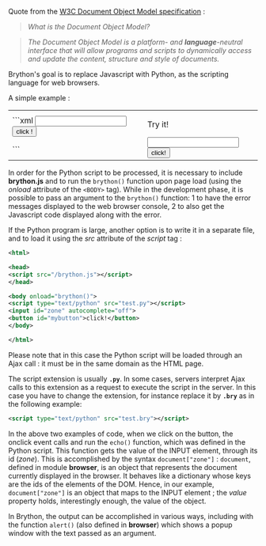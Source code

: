 Quote from the [W3C Document Object Model specification](http://www.w3.org/DOM/) :

> _What is the Document Object Model?_

> _The Document Object Model is a platform- and __language__-neutral interface_
> _that will allow programs and scripts to dynamically access and update the_
> _content, structure and style of documents._

Brython's goal is to replace Javascript with Python, as the scripting language for web browsers.

A simple example :

<table>
<tr>
<td>
```xml
<html>
<head>
<script src="/brython.js"></script>
</head>
<body onload="brython()">
<script type="text/python">
from browser import document, alert

# bind event 'click' on button to function echo

def echo(ev):
    alert(document["zone"].value)

document["mybutton"].bind("click", echo)
</script>
<input id="zone">
<button id="mybutton">click !</button>
</body>
</html>
```

</td>
<td style="padding-left:20px">

Try it!

<script type="text/python">
from browser import document, alert

def echo(ev):
    alert(document["zone"].value)

document["mybutton"].bind("click", echo)
</script>

<input id="zone">
<button id="mybutton">click!</button>

</td>
</tr>
</table>

In order for the Python script to be processed, it is necessary to include
__brython.js__ and to run the `brython()` function upon page load (using
the _onload_ attribute of the `<BODY>` tag). While in the development phase,
it is possible to pass an argument to the `brython()` function: 1 to have the
error messages displayed to the web browser console, 2 to also get the
Javascript code displayed along with the error.

If the Python program is large, another option is to write it in a separate
file, and to load it using the _src_ attribute of the _script_ tag :

```xml
<html>

<head>
<script src="/brython.js"></script>
</head>

<body onload="brython()">
<script type="text/python" src="test.py"></script>
<input id="zone" autocomplete="off">
<button id="mybutton">click!</button>
</body>

</html>
```

Please note that in this case the Python script will be loaded through an
Ajax call : it must be in the same domain as the HTML page.

The script extension is usually __`.py`__. In some cases, servers interpret
Ajax calls to this extension as a request to execute the script in the server.
In this case you have to change the extension, for instance replace it by
__`.bry`__ as in the following example:

```xml
<script type="text/python" src="test.bry"></script>
```

In the above two examples of code, when we click on the button, the onclick
event calls and run the `echo()` function, which was defined in the Python
script. This function gets the value of the INPUT element, through its id
(_zone_). This is accomplished by the syntax `document["zone"]` : `document`,
defined in module **browser**, is an object that represents the document
currently displayed in the browser. It behaves like a dictionary whose keys
are the ids of the elements of the DOM. Hence, in our example,
`document["zone"]` is an object that maps to the INPUT element ; the _value_
property holds, interestingly enough, the value of the object.

In Brython, the output can be accomplished in various ways, including with the
function `alert()` (also defined in **browser**) which shows a popup window
with the text passed as an argument.
